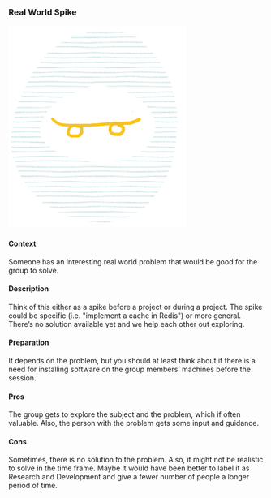 ### Real World Spike

![Local Image](../images/real-world-spike.jpg)

#### Context
Someone has an interesting real world problem that would be good for the group to solve.

#### Description
Think of this either as a spike before a project or during a project. The spike could be specific (i.e. "implement a cache in Redis") or more general. There’s no solution available yet and we help each other out exploring.

#### Preparation
It depends on the problem, but you should at least think about if there is a need for installing software on the group members’ machines before the session.

#### Pros
The group gets to explore the subject and the problem, which if often valuable. Also, the person with the problem gets some input and guidance.

#### Cons
Sometimes, there is no solution to the problem. Also, it might not be realistic to solve in the time frame. Maybe it would have been better to label it as Research and Development and give a fewer number of people a longer period of time.